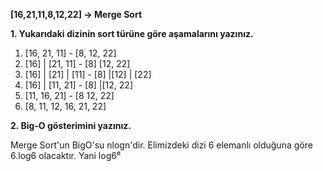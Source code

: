 <strong>[16,21,11,8,12,22] -> Merge Sort</strong>

<strong>1. Yukarıdaki dizinin sort türüne göre aşamalarını yazınız.</strong>
 
 1. [16, 21, 11]  - [8, 12, 22]
 2. [16] | [21, 11] - [8] [12, 22]
 3. [16] | [21] | [11] - [8] |[12] | [22]
 4. [16] | [11, 21] - [8] |[12, 22]
 5. [11, 16, 21] - [8 12, 22]
 6. [8, 11, 12, 16, 21, 22]
 
 <strong>2. Big-O gösterimini yazınız.</strong>

Merge Sort'un BigO'su nlogn'dir. Elimizdeki dizi 6 elemanlı olduğuna göre 6.log6 olacaktır. Yani log6⁶
